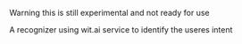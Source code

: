 Warning this is still experimental and not ready for use

A recognizer using wit.ai service to identify the useres intent
